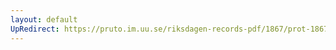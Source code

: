 ```yaml
---
layout: default
UpRedirect: https://pruto.im.uu.se/riksdagen-records-pdf/1867/prot-1867--fk--121/prot-1867--fk--121_003.pdf
---
```

